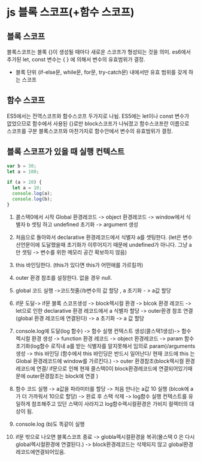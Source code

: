 js 블록 스코프(+함수 스코프)
===
## 블록 스코프
블록스코프는 블록 {}이 생성될 때마다 새로운 스코프가 형성되는 것을 의미. es6에서 추가된 let, const 변수는 { } 에 의해서 변수의 유효범위가 결정.

- 블록 단위 (if-else문, while문, for문, try-catch문) 내에서만 유효 범위를 갖게 하는 스코프

## 함수 스코프
ES5에서는 전역스코프와 함수스코프 두가지로 나뉨. ES5에는  let이나 const 변수가 없었으므로 함수에서 사용된 {}로만 block스코프가 나눠졌고 함수스코프란 이름으로 스코프를 구분 블록스코프와 마찬가지로 함수안에서 변수의 유효범위가 결정. 

## 블록 스코프가 있을 때 실행 컨텍스트
```js
var b = 30;
let a = 100;

if (a > 20) {
  let a = 10;
  console.log(a);
  console.log(b);
}
```
1. 콜스택0에서 시작 Global 환경레코드 -> object 환경레코드 -> window에서 식별자 b 셋팅 하고 undefined 초기화 -> argument 생성

2. 처음으로 돌아와서 declarative 환경레코드에서 식별자 a를 셋팅한다. (let은 변수 선언문이에 도달했을때 초기화가 이루어지기 때문에 undefined가 아니다. 그냥 a만 셋팅 -> 변수를 위한 메모리 공간 확보하지 않음)

3. this 바인딩한다. (this가 있다면 this가 어떤애를 가르킬까)

4. outer 환경 참조를 설정한다. 없을 경우 null. 

5. global 코드 실행 ->코드첫줄//b변수의 값 할당 , a 초기화 - > a값 할당

6. if문 도달-> if문 블록 스코프생성 -> block렉시컬 환경 -> blcok 환경 레코드 -> let으로 인한 declarative 환경 레코드에서 a 식별자 할당 -> outer환경 참조 연결(global 환경 레코드에 연결된다) -> a 초기화 -> a 값 할당 

7. console.log에 도달(log 함수) -> 함수 실행 컨텍스트 생성(콜스택1생성)-> 함수 렉시컬 환경 생성 -> function 환경 레코드 -> object 환경레코드 -> param 함수 초기화(log함수 로직내 a를 받는 식별자를 알지못해서 임의로 param)/arguments 생성 -> this 바인딩 (함수에서 this 바인딩은 반드시 일어난다/ 현재 코드에 this 는 Global 환경레코드에 window를 가르킨다.) -> outer 환경참조(block렉시컬 환경레코드에 연결/ if문으로 인해 현재 콜스택0이 block환경레코드에 연결되어있기때문에 outer환경참조는 block에 연결 )

8. 함수 코드 실행 -> a값을 파라미터를 할당 -> 처음 만나는 a값 10 실행 (blcok에 a가 더 가까워서 10으로 할당) -> 완료 후 스택 삭제 -> log함수 실행 컨텍스트를 유일하게 참조해주고 있던 스택이 사라지고 log함수렉시컬환경은 가비지 컬렉터의 대상이 됨. 

9. console.log (b)도 똑같이 실행

10. if문 밖으로 나오면 블록스코프 종료 -> globla렉시컬환경을 복귀(몰스택 0 은 다시 global렉시컬환경에 연결된다.) -> block환경레코드는 삭제되지 않고 global환경 레코드에연결되어있음.

